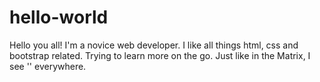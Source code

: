 # hello-world

Hello you all! I'm a novice web developer. I like all things html, css and bootstrap related. Trying to learn more on the go. Just like in the Matrix, I see '<divs>' everywhere.

